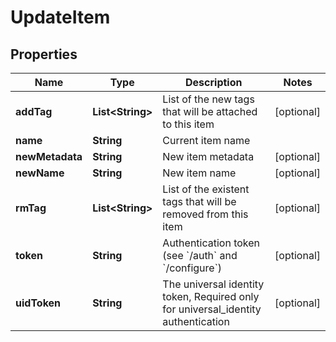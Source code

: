 

# UpdateItem

## Properties

Name | Type | Description | Notes
------------ | ------------- | ------------- | -------------
**addTag** | **List&lt;String&gt;** | List of the new tags that will be attached to this item |  [optional]
**name** | **String** | Current item name | 
**newMetadata** | **String** | New item metadata |  [optional]
**newName** | **String** | New item name |  [optional]
**rmTag** | **List&lt;String&gt;** | List of the existent tags that will be removed from this item |  [optional]
**token** | **String** | Authentication token (see &#x60;/auth&#x60; and &#x60;/configure&#x60;) |  [optional]
**uidToken** | **String** | The universal identity token, Required only for universal_identity authentication |  [optional]



